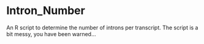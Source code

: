 # Intron_Number
An R script to determine the number of introns per transcript.
The script is a bit messy, you have been warned...
